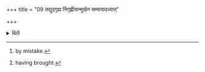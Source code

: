 +++
title = "09 तद्युद्गृह्य निगृह्णीयान्मुखेन सम्मायादध्यात्"

+++

<details><summary>थिते</summary>

9. Having lifted up (the fire upto the level of knees etc.) if he brings it down[^1] then having measured[^2] it equal to the level his mouth, he should place it.  


[^1]: by mistake.  

[^2]: having brought.
</details>
